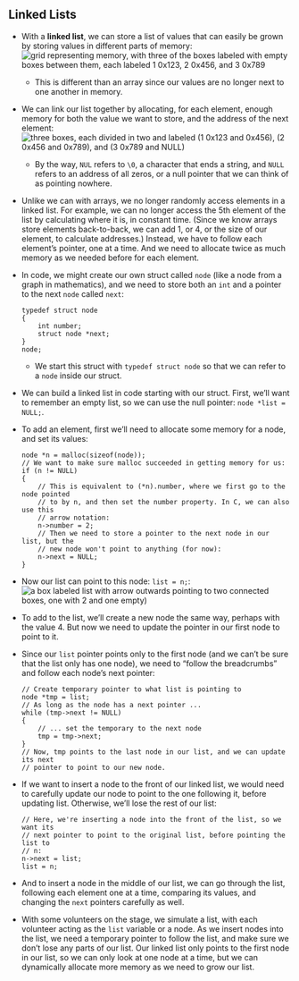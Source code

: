 ## Linked Lists

- With a **linked list**, we can store a list of values that can easily be grown by storing values in different parts of memory:  
  ![grid representing memory, with three of the boxes labeled with empty boxes between them, each labeled 1 0x123, 2 0x456, and 3 0x789](https://cs50.harvard.edu/x/2020/notes/5/linked_list.png)
  - This is different than an array since our values are no longer next to one another in memory.
- We can link our list together by allocating, for each element, enough memory for both the value we want to store, and the address of the next element:  
  ![three boxes, each divided in two and labeled (1 0x123 and 0x456), (2 0x456 and 0x789), and (3 0x789 and NULL)](https://cs50.harvard.edu/x/2020/notes/5/linked_list_with_addresses.png)
  - By the way, `NUL` refers to `\0`, a character that ends a string, and `NULL` refers to an address of all zeros, or a null pointer that we can think of as pointing nowhere.
- Unlike we can with arrays, we no longer randomly access elements in a linked list. For example, we can no longer access the 5th element of the list by calculating where it is, in constant time. (Since we know arrays store elements back-to-back, we can add 1, or 4, or the size of our element, to calculate addresses.) Instead, we have to follow each element’s pointer, one at a time. And we need to allocate twice as much memory as we needed before for each element.
- In code, we might create our own struct called `node` (like a node from a graph in mathematics), and we need to store both an `int` and a pointer to the next `node` called `next`:

      typedef struct node
      {
          int number;
          struct node *next;
      }
      node;

  - We start this struct with `typedef struct node` so that we can refer to a `node` inside our struct.

- We can build a linked list in code starting with our struct. First, we’ll want to remember an empty list, so we can use the null pointer: `node *list = NULL;`.
- To add an element, first we’ll need to allocate some memory for a node, and set its values:

      node *n = malloc(sizeof(node));
      // We want to make sure malloc succeeded in getting memory for us:
      if (n != NULL)
      {
          // This is equivalent to (*n).number, where we first go to the node pointed
          // to by n, and then set the number property. In C, we can also use this
          // arrow notation:
          n->number = 2;
          // Then we need to store a pointer to the next node in our list, but the
          // new node won't point to anything (for now):
          n->next = NULL;
      }

- Now our list can point to this node: `list = n;`:  
  ![a box labeled list with arrow outwards pointing to two connected boxes, one with 2 and one empty)](https://cs50.harvard.edu/x/2020/notes/5/list_with_one_node.png)
- To add to the list, we’ll create a new node the same way, perhaps with the value 4. But now we need to update the pointer in our first node to point to it.
- Since our `list` pointer points only to the first node (and we can’t be sure that the list only has one node), we need to “follow the breadcrumbs” and follow each node’s next pointer:

      // Create temporary pointer to what list is pointing to
      node *tmp = list;
      // As long as the node has a next pointer ...
      while (tmp->next != NULL)
      {
          // ... set the temporary to the next node
          tmp = tmp->next;
      }
      // Now, tmp points to the last node in our list, and we can update its next
      // pointer to point to our new node.

- If we want to insert a node to the front of our linked list, we would need to carefully update our node to point to the one following it, before updating list. Otherwise, we’ll lose the rest of our list:

      // Here, we're inserting a node into the front of the list, so we want its
      // next pointer to point to the original list, before pointing the list to
      // n:
      n->next = list;
      list = n;

- And to insert a node in the middle of our list, we can go through the list, following each element one at a time, comparing its values, and changing the `next` pointers carefully as well.
- With some volunteers on the stage, we simulate a list, with each volunteer acting as the `list` variable or a node. As we insert nodes into the list, we need a temporary pointer to follow the list, and make sure we don’t lose any parts of our list. Our linked list only points to the first node in our list, so we can only look at one node at a time, but we can dynamically allocate more memory as we need to grow our list.
